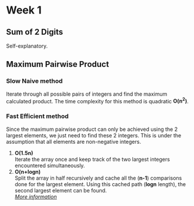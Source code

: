 # Week 1

## Sum of 2 Digits

Self-explanatory.

## Maximum Pairwise Product

### Slow Naive method

Iterate through all possible pairs of integers and find the maximum calculated product. The time
complexity for this method is quadratic **O(n<sup>2</sup>)**.

### Fast Efficient method

Since the maximum pairwise product can only be achieved using the 2 largest elements, we just need
to find these 2 integers. This is under the assumption that all elements are non-negative integers.

1. **O(1.5n)**  
Iterate the array once and keep track of the two largest integers encountered simultaneously.
2. **O(n+logn)**  
Split the array in half recursively and cache all the (**n-1**) comparisons done for the largest
element. Using this cached path (**logn** length), the second largest element can be found.  
[_More information_](https://stackoverflow.com/questions/9889679/find-second-largest-number-in-array-at-most-nlog%E2%82%82n%E2%88%922-comparisons)

